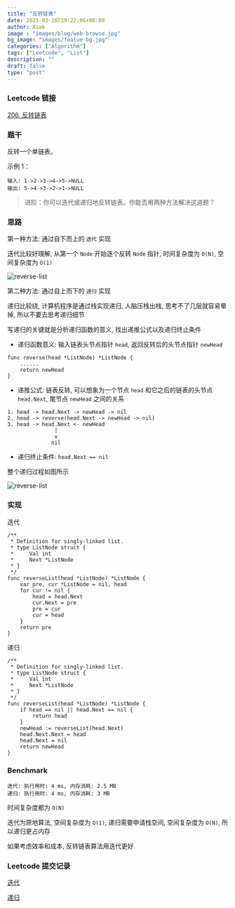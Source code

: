 ```yaml
---
title: "反转链表"
date: 2021-03-16T19:22:06+08:00
author: Xiak
image : "images/blog/web-browse.jpg"
bg_image: "images/featue-bg.jpg"
categories: ["Algorithm"]
tags: ["Leetcode", "List"]
description: ""
draft: false
type: "post"
---
```


### Leetcode 链接

[206. 反转链表](https://leetcode-cn.com/problems/reverse-linked-list/)

### 题干
反转一个单链表。

示例 1：

```
输入: 1->2->3->4->5->NULL
输出: 5->4->3->2->1->NULL
```

> 进阶：你可以迭代或递归地反转链表。你能否用两种方法解决这道题？

### 思路

第一种方法: 通过自下而上的 `迭代` 实现

迭代比较好理解, 从第一个 `Node` 开始逐个反转 `Node` 指针, 时间复杂度为 `O(N)`, 空间复杂度为 `O(1)`

![reverse-list](/images/algorithm/reverse-list.png)


第二种方法: 通过自上而下的 `递归` 实现

递归比较绕, 计算机程序是通过栈实现递归, 人脑压栈出栈, 思考不了几层就容易晕掉, 所以不要去思考递归细节

写递归的关键就是分析递归函数的意义, 找出递推公式以及递归终止条件

- 递归函数意义: 输入链表头节点指针 `head`, 返回反转后的头节点指针 `newHead`
```golang
func reverse(head *ListNode) *ListNode {
    ......
    return newHead
}
```

- 递推公式: 链表反转, 可以想象为一个节点 `head` 和它之后的链表的头节点 `head.Next`, 尾节点 `newHead` 之间的关系
```golang
1. head -> head.Next -> newHead -> nil
2. head -> reverse(head.Next -> newHead -> nil)
3. head -> head.Next <- newHead
               |
               v
              nil
```
- 递归终止条件: `head.Next == nil`

整个递归过程如图所示

![reverse-list](/images/algorithm/reverse-list-recursion.png)


### 实现

迭代
```
/**
 * Definition for singly-linked list.
 * type ListNode struct {
 *     Val int
 *     Next *ListNode
 * }
 */
func reverseList(head *ListNode) *ListNode {
    var pre, cur *ListNode = nil, head
    for cur != nil {
        head = head.Next
        cur.Next = pre
        pre = cur
        cur = head
    }
    return pre
}
```

递归
```golang
/**
 * Definition for singly-linked list.
 * type ListNode struct {
 *     Val int
 *     Next *ListNode
 * }
 */
func reverseList(head *ListNode) *ListNode {
    if head == nil || head.Next == nil {
        return head
    }
    newHead := reverseList(head.Next)
    head.Next.Next = head
    head.Next = nil
    return newHead
}
```

### Benchmark 
```
迭代: 执行用时: 4 ms, 内存消耗: 2.5 MB
递归: 执行用时: 4 ms, 内存消耗: 3 MB
```
时间复杂度都为 `O(N)`

迭代为原地算法, 空间复杂度为 `O(1)`, 递归需要申请栈空间, 空间复杂度为 `O(N)`, 所以递归更占内存

如果考虑效率和成本, 反转链表算法用迭代更好.

### Leetcode 提交记录

[迭代](https://leetcode-cn.com/submissions/detail/155533737/)

[递归](https://leetcode-cn.com/submissions/detail/156025979/)

